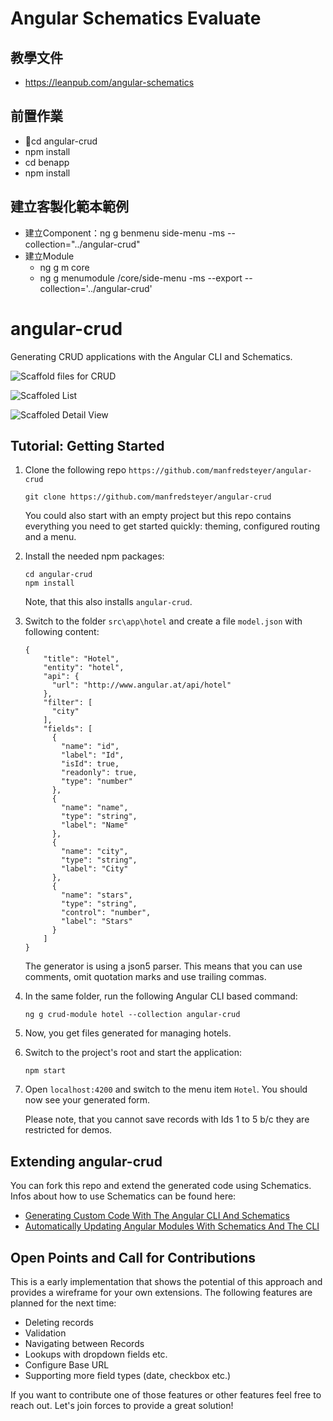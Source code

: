 # Angular Schematics Evaluate
## 教學文件
- https://leanpub.com/angular-schematics
## 前置作業
- cd angular-crud
- npm install
- cd benapp
- npm install
## 建立客製化範本範例
- 建立Component：ng g benmenu side-menu  -ms --collection="../angular-crud"
- 建立Module
  - ng g m core
  - ng g menumodule  /core/side-menu  -ms --export --collection='../angular-crud'
# angular-crud

Generating CRUD applications with the Angular CLI and Schematics.

![Scaffold files for CRUD](https://i.imgur.com/1XWTXRF.png)

![Scaffoled List](https://i.imgur.com/5bARUTm.png)

![Scaffoled Detail View](https://i.imgur.com/8XRkCjq.png)

## Tutorial: Getting Started 

1. Clone the following repo ``https://github.com/manfredsteyer/angular-crud``
    ```
    git clone https://github.com/manfredsteyer/angular-crud
    ```

   You could also start with an empty project but this repo contains everything you need to get started quickly: theming, configured routing and a menu.

2. Install the needed npm packages:

   ```
   cd angular-crud
   npm install
   ```

   Note, that this also installs ``angular-crud``.

3. Switch to the folder ``src\app\hotel`` and create a file ``model.json`` with following content:

    ```
    { 
        "title": "Hotel",
        "entity": "hotel",
        "api": {
          "url": "http://www.angular.at/api/hotel"
        },
        "filter": [
          "city"
        ],
        "fields": [
          {
            "name": "id",
            "label": "Id",
            "isId": true,
            "readonly": true,
            "type": "number"
          },
          {
            "name": "name",
            "type": "string",
            "label": "Name"
          },
          {
            "name": "city",
            "type": "string",
            "label": "City"
          },
          {
            "name": "stars",
            "type": "string",
            "control": "number",
            "label": "Stars"
          } 
        ]
    }
    ```

	The generator is using a json5 parser. This means that you can use comments, omit quotation marks and use trailing commas.  

4. In the same folder, run the following Angular CLI based command:

    ```
    ng g crud-module hotel --collection angular-crud 
    ```
5. Now, you get files generated for managing hotels.

6. Switch to the project's root and start the application:

    ```
    npm start
    ```

7. Open ``localhost:4200`` and switch to the menu item ``Hotel``. You should now see your generated form.

    Please note, that you cannot save  records with Ids 1 to 5 b/c they are restricted for demos.

## Extending angular-crud

You can fork this repo and extend the generated code using Schematics. Infos about how to use Schematics can be found here:

- [Generating Custom Code With The Angular CLI And Schematics](https://softwarearchitekt.at/post/2017/10/29/generating-custom-code-with-the-angular-cli-and-schematics.aspx)
- [Automatically Updating Angular Modules With Schematics And The CLI](https://softwarearchitekt.at/post/2017/12/01/generating-angular-code-with-schematics-part-ii-modifying-ngmodules.aspx)

## Open Points and Call for Contributions

This is a early implementation that shows the potential of this approach and provides a wireframe for your own extensions. The following features are planned for the next time:

- Deleting records
- Validation
- Navigating between Records
- Lookups with dropdown fields etc.
- Configure Base URL
- Supporting more field types (date, checkbox etc.)

If you want to contribute one of those features or other features feel free to reach out. Let's join forces to provide a great solution!


